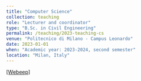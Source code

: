 ```yaml
---
title: "Computer Science"
collection: teaching
role: "Lecturer and coordinator"
type: "B.Sc. in Civil Engineering"
permalink: /teaching/2023-teaching-cs
venue: "Politecnico di Milano - Campus Leonardo"
date: 2023-01-01
when: "Academic year: 2023-2024, second semester"
location: "Milan, Italy"
---
```


[[Webeep]](https://webeep.polimi.it/course/view.php?id=13976)
